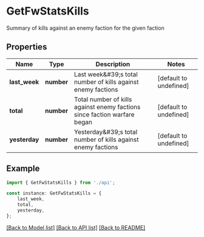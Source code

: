 # GetFwStatsKills

Summary of kills against an enemy faction for the given faction

## Properties

Name | Type | Description | Notes
------------ | ------------- | ------------- | -------------
**last_week** | **number** | Last week\&#39;s total number of kills against enemy factions | [default to undefined]
**total** | **number** | Total number of kills against enemy factions since faction warfare began | [default to undefined]
**yesterday** | **number** | Yesterday\&#39;s total number of kills against enemy factions | [default to undefined]

## Example

```typescript
import { GetFwStatsKills } from './api';

const instance: GetFwStatsKills = {
    last_week,
    total,
    yesterday,
};
```

[[Back to Model list]](../README.md#documentation-for-models) [[Back to API list]](../README.md#documentation-for-api-endpoints) [[Back to README]](../README.md)
